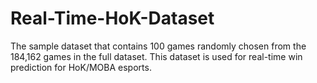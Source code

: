 # Real-Time-HoK-Dataset
The sample dataset that contains 100 games randomly chosen from the 184,162 games in the full dataset. This dataset is used for real-time win prediction for HoK/MOBA esports.
